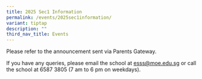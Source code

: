 ```yaml
---
title: 2025 Sec1 Information
permalink: /events/2025sec1information/
variant: tiptap
description: ""
third_nav_title: Events
---
```

<p>Please refer to the announcement sent via Parents Gateway.</p>
<p>If you have any queries, please email the school at <a href="mailto:esss@moe.edu.sg" rel="noopener noreferrer nofollow" target="_blank">esss@moe.edu.sg</a> or
call the school at 6587 3805 (7 am to 6 pm on weekdays).</p>